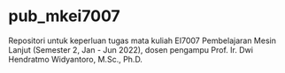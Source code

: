 # pub_mkei7007
Repositori untuk keperluan tugas mata kuliah EI7007 Pembelajaran Mesin Lanjut (Semester 2, Jan - Jun 2022), dosen pengampu Prof. Ir. Dwi Hendratmo Widyantoro, M.Sc., Ph.D.
